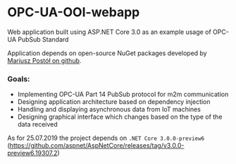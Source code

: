 # OPC-UA-OOI-webapp


Web application built using ASP.NET Core 3.0 as an example usage of OPC-UA PubSub Standard

Application depends on open-source NuGet packages developed by [Mariusz Postół on github](https://github.com/mpostol/OPC-UA-OOI).

### Goals:

- Implementing OPC-UA Part 14 PubSub protocol for m2m communication
- Designing application architecture based on dependency injection
- Handling and displaying asynchronous data from IoT machines
- Designing graphical interface which changes based on the type of the data received

As for 25.07.2019 the project depends on ```.NET Core 3.0.0-preview6``` (https://github.com/aspnet/AspNetCore/releases/tag/v3.0.0-preview6.19307.2)
